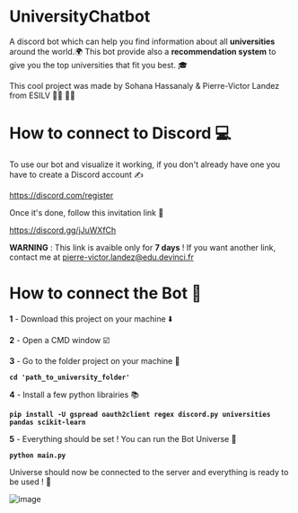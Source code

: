 # UniversityChatbot

A discord bot which can help you find information about all **universities** around the world.:earth_africa:
This bot provide also a **recommendation system** to give you the top universities that fit you best. :mortar_board: 

This cool project was made by Sohana Hassanaly & Pierre-Victor Landez from ESILV :woman_student: :man_student:

# How to connect to Discord :computer: 

To use our bot and visualize it working, if you don't already have one you have to create a Discord account :writing_hand: 

https://discord.com/register

Once it's done, follow this invitation link :link: 

https://discord.gg/jJuWXfCh


**WARNING** : This link is avaible only for **7 days** ! If you want another link, contact me at pierre-victor.landez@edu.devinci.fr


# How to connect the Bot :robot: 

**1** - Download this project on your machine :arrow_down:  

**2** - Open a CMD window :ballot_box_with_check: 

**3** - Go to the folder project on your machine  :open_file_folder:

**```cd 'path_to_university_folder' ```**

**4** - Install a few python librairies :books:

**```pip install -U gspread oauth2client regex discord.py universities pandas scikit-learn```**

**5** - Everything should be set ! You can run the Bot Universe :partying_face: 

**```python main.py```**

Universe should now be connected to the server and everything is ready to be used ! :star_struck:

![image](https://user-images.githubusercontent.com/58121532/112734658-77c85600-8f47-11eb-9204-bb5cd3439b97.png)



